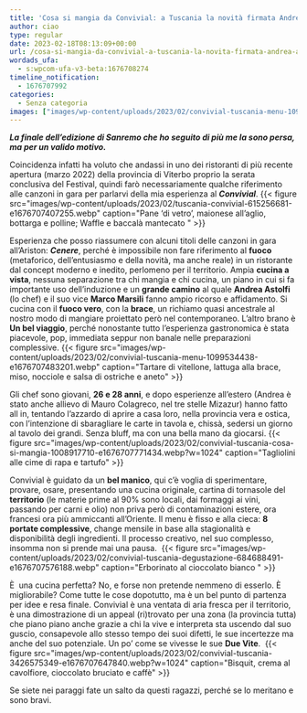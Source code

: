 ```yaml
---
title: 'Cosa si mangia da Convivial: a Tuscania la novità firmata Andrea Astolfi'
author: ciao
type: regular
date: 2023-02-18T08:13:09+00:00
url: /cosa-si-mangia-da-convivial-a-tuscania-la-novita-firmata-andrea-astolfi/
wordads_ufa:
  - s:wpcom-ufa-v3-beta:1676708274
timeline_notification:
  - 1676707992
categories:
  - Senza categoria
images: ["images/wp-content/uploads/2023/02/convivial-tuscania-menu-1099534438-e1676707483201.webp"]
---
```

**_La finale dell’edizione di Sanremo che ho seguito di più me la sono persa, ma per un valido motivo._**

Coincidenza infatti ha voluto che andassi in uno dei ristoranti di più recente apertura (marzo 2022) della provincia di Viterbo proprio la serata conclusiva del Festival, quindi farò necessariamente qualche riferimento alle canzoni in gara per parlarvi della mia esperienza al **_Convivial_**.
{{< figure src="images/wp-content/uploads/2023/02/tuscania-convivial-615256681-e1676707407255.webp" caption="Pane &#8216;di vetro&#8217;, maionese all’aglio, bottarga e polline; Waffle e baccalà mantecato " >}}
 

Esperienza che posso riassumere con alcuni titoli delle canzoni in gara all’Ariston: **_Cenere_**, perché è impossibile non fare riferimento al **fuoco** (metaforico, dell&#8217;entusiasmo e della novità, ma anche reale) in un ristorante dal concept moderno e inedito, perlomeno per il territorio. Ampia **cucina a vista**, nessuna separazione tra chi mangia e chi cucina, un piano in cui si fa importante uso dell’induzione e un **grande camino** al quale **Andrea Astolfi** (lo chef) e il suo vice **Marco Marsili** fanno ampio ricorso e affidamento. Si cucina con il **fuoco vero**, con la **brace**, un richiamo quasi ancestrale al nostro modo di mangiare proiettato però nel contemporaneo. L’altro brano è **Un bel viaggio**, perché nonostante tutto l’esperienza gastronomica è stata piacevole, pop, immediata seppur non banale nelle preparazioni complessive. 
{{< figure src="images/wp-content/uploads/2023/02/convivial-tuscania-menu-1099534438-e1676707483201.webp" caption="Tartare di vitellone, lattuga alla brace, miso, nocciole e salsa di ostriche e aneto" >}}
 

Gli chef sono giovani, **26 e 28 anni**, e dopo esperienze all’estero (Andrea è stato anche allievo di Mauro Colagreco, nel tre stelle Mizazur) hanno fatto all in, tentando l’azzardo di aprire a casa loro, nella provincia vera e ostica, con l’intenzione di sbaragliare le carte in tavola e, chissà, sedersi un giorno al tavolo dei grandi. Senza bluff, ma con una bella mano da giocarsi. 
{{< figure src="images/wp-content/uploads/2023/02/convivial-tuscania-cosa-si-mangia-1008917710-e1676707771434.webp?w=1024" caption="Tagliolini alle cime di rapa e tartufo" >}}
 

Convivial è guidato da un **bel manico**, qui c’è voglia di sperimentare, provare, osare, presentando una cucina originale, cartina di tornasole del **territorio** (le materie prime al 90% sono locali, dai formaggi ai vini, passando per carni e olio) non priva però di contaminazioni estere, ora francesi ora più ammiccanti all’Oriente. Il menu è fisso e alla cieca: **8 portate complessive**, change mensile in base alla stagionalità e disponibilità degli ingredienti. Il processo creativo, nel suo complesso, insomma non si prende mai una pausa. 
{{< figure src="images/wp-content/uploads/2023/02/convivial-tuscania-degustazione-684688491-e1676707576188.webp" caption="Erborinato al cioccolato bianco " >}}
 

È  una cucina perfetta? No, e forse non pretende nemmeno di esserlo. È migliorabile? Come tutte le cose dopotutto, ma è un bel punto di partenza per idee e resa finale. Convivial è una ventata di aria fresca per il territorio, è una dimostrazione di un appeal (ri)trovato per una zona (la provincia tutta) che piano piano anche grazie a chi la vive e interpreta sta uscendo dal suo guscio, consapevole allo stesso tempo dei suoi difetti, le sue incertezze ma anche del suo potenziale. Un po’ come se vivesse le sue **Due Vite**. 
{{< figure src="images/wp-content/uploads/2023/02/convivial-tuscania-3426575349-e1676707647840.webp?w=1024" caption="Bisquit, crema al cavolfiore, cioccolato bruciato e caffè" >}}
 

Se siete nei paraggi fate un salto da questi ragazzi, perché se lo meritano e sono bravi. 